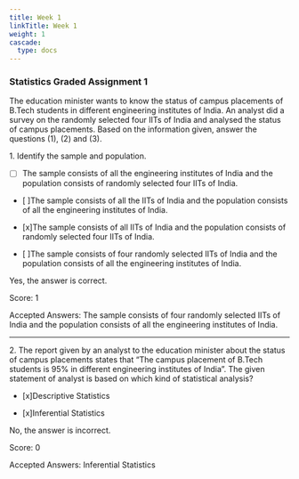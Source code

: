 ```yaml
---
title: Week 1
linkTitle: Week 1
weight: 1
cascade:
  type: docs
---
```


### Statistics Graded Assignment 1

The education minister wants to know the status of campus placements of B.Tech students in different engineering institutes of India. An analyst did a survey on the randomly selected four IITs of India and analysed the status of campus placements. Based on the information given, answer the questions (1), (2) and (3).

<div class="card ">
1. Identify the sample and population.

- [ ] The sample consists of all the engineering institutes of India and the population consists of randomly selected four IITs of India.

- [ ]The sample consists of all the IITs of India and the population consists of all the engineering institutes of India.

- [x]The sample consists of all IITs of India and the population consists of randomly selected four IITs of India.

- [ ]The sample consists of four randomly selected IITs of India and the population consists of all the engineering institutes of India.

<p class="correct">Yes, the answer is correct.</p>

Score: 1

<p class="fireship-tag tag-react">
Accepted Answers:
The sample consists of four randomly selected IITs of India and the population consists of all the engineering institutes of India.</p>

</div>

---

<div class="card  ">
2. The report given by an analyst to the education minister about the status of campus placements states that “The campus placement of B.Tech students is 95% in different engineering institutes of India”. The given statement of analyst is based on which kind of statistical analysis?
   
- [x]Descriptive Statistics

- [x]Inferential Statistics

<p class="wrong"> No, the answer is incorrect.</p>

Score: 0

<p class="fireship-tag tag-react">
Accepted Answers:
Inferential Statistics</p>
</div>
